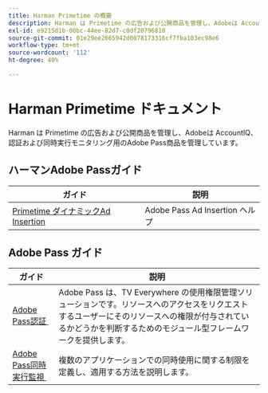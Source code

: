```yaml
---
title: Harman Primetime の概要
description: Harman は Primetime の広告および公開商品を管理し、Adobeは AccountIQ、認証および同時実行モニタリング用のAdobe Pass商品を管理しています。
exl-id: e9215d1b-00bc-44ee-82d7-c0df20796818
source-git-commit: 01e29ee2665942d0078173316cf7fba103ec98e6
workflow-type: tm+mt
source-wordcount: '112'
ht-degree: 40%

---
```



# Harman Primetime ドキュメント

<!--
NOTE: Don't change Primetime to Pass in this file. All the stuff that belongs to Harman is still Primetime.
-->

Harman は Primetime の広告および公開商品を管理し、Adobeは AccountIQ、認証および同時実行モニタリング用のAdobe Pass商品を管理しています。

## ハーマンAdobe Passガイド

| ガイド | 説明 |
| ---------------------------------------------------------------------------------------------------------- | ---------------------------- |
| [Primetime ダイナミックAd Insertion](https://experienceleague.adobe.com/docs/primetime/ad-insertion/home.html?lang=ja) | Adobe Pass Ad Insertion ヘルプ |

## Adobe Pass ガイド

| ガイド | 説明 |
| ---------------------------------------------------------------------------- | ------------------------------------------------------------------------------------------------------------------------------------------------------------------------------------------ |
| [Adobe Pass認証 &#x200B;](/help/authentication/home.md) | Adobe Pass は、TV Everywhere の使用権限管理ソリューションです。リソースへのアクセスをリクエストするユーザーにそのリソースへの権限が付与されているかどうかを判断するためのモジュール型フレームワークを提供します。 |
| [Adobe Pass同時実行監視 &#x200B;](/help/concurrency-monitoring/cm-home.md) | 複数のアプリケーションでの同時使用に関する制限を定義し、適用する方法を説明します。 |
